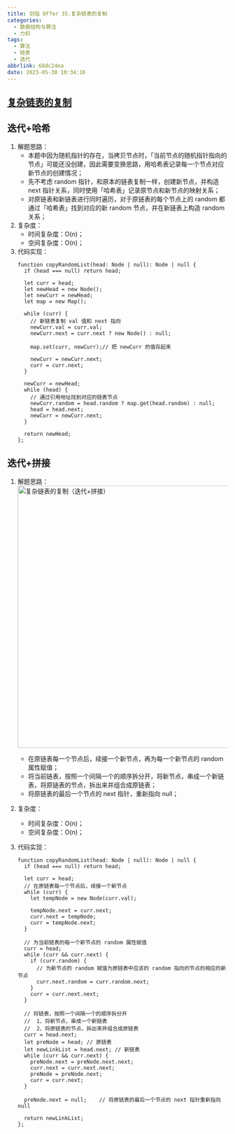 ```yaml
---
title: 剑指 Offer 35.复杂链表的复制
categories:
  - 数据结构与算法
  - 力扣
tags:
  - 算法
  - 链表
  - 迭代
abbrlink: 68dc24ea
date: 2023-05-30 10:34:16
---
```


## [复杂链表的复制](https://leetcode.cn/problems/fu-za-lian-biao-de-fu-zhi-lcof/)

## 迭代+哈希
1. 解题思路：
    - 本题中因为随机指针的存在，当拷贝节点时，「当前节点的随机指针指向的节点」可能还没创建，因此需要变换思路，用哈希表记录每一个节点对应新节点的创建情况；
    - 先不考虑 random 指针，和原本的链表复制一样，创建新节点，并构造 next 指针关系，同时使用「哈希表」记录原节点和新节点的映射关系；
    - 对原链表和新链表进行同时遍历，对于原链表的每个节点上的 random 都通过「哈希表」找到对应的新 random 节点，并在新链表上构造 random 关系；
2. 复杂度：
    - 时间复杂度：O(n)；
    - 空间复杂度：O(n)；
3. 代码实现：
    ```TS
    function copyRandomList(head: Node | null): Node | null {
      if (head === null) return head;

      let curr = head;
      let newHead = new Node();
      let newCurr = newHead;
      let map = new Map();

      while (curr) {
        // 新链表复制 val 值和 next 指向
        newCurr.val = curr.val;
        newCurr.next = curr.next ? new Node() : null;

        map.set(curr, newCurr);// 把 newCurr 的值存起来

        newCurr = newCurr.next;
        curr = curr.next;
      }

      newCurr = newHead;
      while (head) {
        // 通过引用地址找到对应的链表节点
        newCurr.random = head.random ? map.get(head.random) : null;
        head = head.next;
        newCurr = newCurr.next;
      }

      return newHead;
    };
    ```

## 迭代+拼接
1. 解题思路：
    <img src="复杂链表的复制（迭代+拼接）.jpg" width="600px" height="auto" class="lazy-load" title="复杂链表的复制（迭代+拼接）"/>

    - 在原链表每一个节点后，续接一个新节点，再为每一个新节点的 random 属性赋值；
    - 将当前链表，按照一个间隔一个的顺序拆分开，将新节点，串成一个新链表，将原链表的节点，拆出来并组合成原链表；
    - 将原链表的最后一个节点的 next 指针，重新指向 null；
2. 复杂度：
    - 时间复杂度：O(n)；
    - 空间复杂度：O(n)；
3. 代码实现：
    ```TS
    function copyRandomList(head: Node | null): Node | null {
      if (head === null) return head;

      let curr = head;
      // 在原链表每一个节点后，续接一个新节点
      while (curr) {
        let tempNode = new Node(curr.val);

        tempNode.next = curr.next;
        curr.next = tempNode;
        curr = tempNode.next;
      }

      // 为当前链表的每一个新节点的 random 属性赋值
      curr = head;
      while (curr && curr.next) {
        if (curr.random) {
          // 为新节点的 random 赋值为原链表中应该的 random 指向的节点的相应的新节点
          curr.next.random = curr.random.next;
        }
        curr = curr.next.next;
      }

      // 将链表，按照一个间隔一个的顺序拆分开
      //  1、将新节点，串成一个新链表
      //  2、将原链表的节点，拆出来并组合成原链表
      curr = head.next;
      let preNode = head; // 原链表
      let newLinkList = head.next; // 新链表
      while (curr && curr.next) {
        preNode.next = preNode.next.next;
        curr.next = curr.next.next;
        preNode = preNode.next;
        curr = curr.next;
      }

      preNode.next = null;    // 将原链表的最后一个节点的 next 指针重新指向 null

      return newLinkList;
    };
    ```

